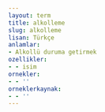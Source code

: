 ```yaml
---
layout: term
title: alkolleme
slug: alkolleme
lisan: Türkçe
anlamlar:
- Alkollü duruma getirmek
ozellikler:
- - isim
ornekler:
- - ''
orneklerkaynak:
- - ''
---
```

